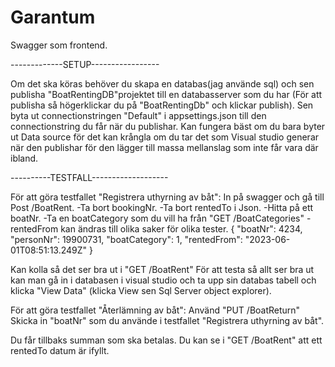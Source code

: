 # Garantum
Swagger som frontend.

-------------SETUP-----------------

Om det ska köras behöver du skapa en databas(jag använde sql) och sen publisha "BoatRentingDB"projektet till en databasserver som du har (För att publisha så högerklickar du på "BoatRentingDb" och klickar publish). 
Sen byta ut connectionstringen "Default" i appsettings.json till den connectionstring du får när du publishar. 
Kan fungera bäst om du bara byter ut Data source för det kan krångla om du tar det som Visual studio generar när den publishar för den lägger till massa mellanslag som inte får vara där ibland.


----------TESTFALL-------------------

För att göra testfallet "Registrera uthyrning av båt":
In på swagger och gå till Post /BoatRent.
-Ta bort bookingNr.
-Ta bort rentedTo i Json.
-Hitta på ett boatNr.
-Ta en boatCategory som du vill ha från "GET /BoatCategories"
-rentedFrom kan ändras till olika saker för olika tester.
{
  "boatNr": 4234,
  "personNr": 19900731,
  "boatCategory": 1,
  "rentedFrom": "2023-06-01T08:51:13.249Z"
}

Kan kolla så det ser bra ut i "GET /BoatRent"
För att testa så allt ser bra ut kan man gå in i databasen i visual studio och ta upp sin databas tabell och klicka "View Data" (klicka View sen Sql Server object explorer).


För att göra testfallet "Återlämning av båt": 
Använd "PUT /BoatReturn"
Skicka in "boatNr" som du använde i testfallet "Registrera uthyrning av båt".

Du får tillbaks summan som ska betalas.
Du kan se i "GET /BoatRent" att ett rentedTo datum är ifyllt.
